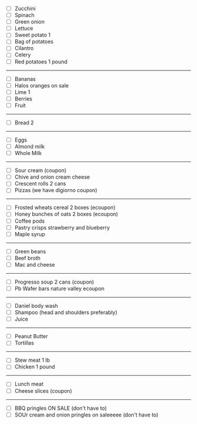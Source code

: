 - [ ] Zucchini
- [ ] Spinach
- [ ] Green onion
- [ ] Lettuce
- [ ] Sweet potato 1
- [ ] Bag of potatoes
- [ ] Cilantro
- [ ] Celery
- [ ] Red potatoes 1 pound
---
- [ ] Bananas
- [ ] Halos oranges on sale
- [ ] Lime 1
- [ ] Berries
- [ ] Fruit
---
- [ ] Bread 2
---
- [ ] Eggs
- [ ] Almond milk
- [ ] Whole Milk
---
- [ ] Sour cream (coupon)
- [ ] Chive and onion cream cheese
- [ ] Crescent rolls 2 cans
- [ ] Pizzas (we have digiorno coupon)
---
- [ ] Frosted wheats cereal 2 boxes (ecoupon)
- [ ] Honey bunches of oats 2 boxes (ecoupon)
- [ ] Coffee pods
- [ ] Pastry crisps strawberry and blueberry 
- [ ] Maple syrup
---
- [ ] Green beans
- [ ] Beef broth
- [ ] Mac and cheese
---
- [ ] Progresso soup 2 cans (coupon)
- [ ] Pb Wafer bars nature valley ecoupon
---
- [ ] Daniel body wash
- [ ] Shampoo (head and shoulders preferably)
- [ ] Juice
---
- [ ] Peanut Butter 
- [ ] Tortillas
---
- [ ] Stew meat 1 lb
- [ ] Chicken 1 pound
---
- [ ] Lunch meat 
- [ ] Cheese slices (coupon)
---
- [ ] BBQ pringles ON SALE (don't have to)
- [ ] SOUr cream and onion pringles on saleeeee (don't have to)
